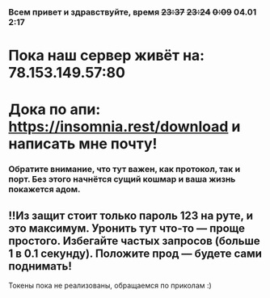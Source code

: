 ### Всем привет и здравствуйте, время ~~23:37~~ ~~23:24~~ ~~0:09~~ 04.01 2:17

# Пока наш сервер живёт на: 78.153.149.57:80

# Дока по апи: https://insomnia.rest/download и написать мне почту!

### Обратите внимание, что тут важен, как протокол, так и порт. Без этого начнётся сущий кошмар и ваша жизнь покажется адом.

## !!Из защит стоит только пароль 123 на руте, и это максимум. Уронить тут что-то — проще простого. Избегайте частых запросов (больше 1 в 0.1 секунду). Положите прод — будете сами поднимать!

Токены пока не реализованы, обращаемся по приколам :)
